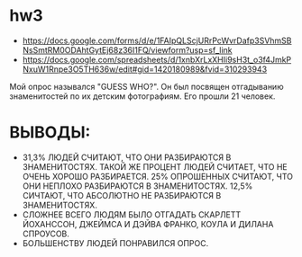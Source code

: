 # hw3
* https://docs.google.com/forms/d/e/1FAIpQLScjURrPcWvrDafp3SVhmSBNsSmtRM0ODAhtGytEj68z36I1FQ/viewform?usp=sf_link 
* https://docs.google.com/spreadsheets/d/1xnbXrLxXHIi9sH3t_o3f4JmkPNxuW1Rnpe3O5TH636w/edit#gid=1420180989&fvid=310293943

Мой опрос назывался "GUESS WHO?". Он был посвящен отгадыванию знаменитостей по их детским фотографиям. Его прошли 21 человек.  

# ВЫВОДЫ:
* 31,3% ЛЮДЕЙ СЧИТАЮТ, ЧТО ОНИ РАЗБИРАЮТСЯ В ЗНАМЕНИТОСТЯХ. ТАКОЙ ЖЕ ПРОЦЕНТ ЛЮДЕЙ СЧИТАЕТ, ЧТО НЕ ОЧЕНЬ ХОРОШО РАЗБИРАЕТСЯ. 25% ОПРОШЕННЫХ СЧИТАЮТ, ЧТО ОНИ НЕПЛОХО РАЗБИРАЮТСЯ В ЗНАМЕНИТОСТЯХ. 12,5% СИЧТАЮТ, ЧТО АБСОЛЮТНО НЕ РАЗБИРАЮТСЯ В ЗНАМЕНИТОСТЯХ. 
* СЛОЖНЕЕ ВСЕГО ЛЮДЯМ БЫЛО ОТГАДАТЬ СКАРЛЕТТ ЙОХАНССОН, ДЖЕЙМСА И ДЭЙВА ФРАНКО, КОУЛА И ДИЛАНА СПРОУСОВ.
* БОЛЬШЕНСТВУ ЛЮДЕЙ ПОНРАВИЛСЯ ОПРОС. 
